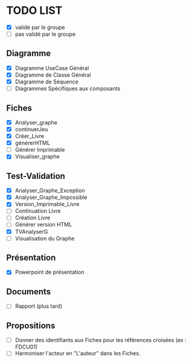 TODO LIST
=========

- [x] validé par le groupe 
- [ ] pas validé par le groupe 

Diagramme
---------

- [x] Diagramme UseCase Général
- [x] Diagramme de Classe Général
- [x] Diagramme de Séquence
- [ ] Diagrammes Spécifiques aux composants	

Fiches
------

- [x] Analyser_graphe
- [x] continuerJeu
- [x] Créer_Livre
- [x] générerHTML
- [ ] Générer Imprimable
- [x] Visualiser_graphe

Test-Validation
---------------

- [x] Analyser_Graphe_Exception
- [x] Analyser_Graphe_Impossible
- [x] Version_Imprimable_Livre
- [ ] Continuation Livre	
- [ ] Création Livre 		
- [ ] Générer version HTML 	
- [x] TVAnalyserG
- [ ] Visualisation du Graphe

Présentation
------------

- [x] Powerpoint de présentation

Documents
---------

- [ ] Rapport (plus tard)

Propositions
------------
- [ ] Donner des identifiants aux Fiches pour les références croisées (ex : FDCU01)
- [ ] Harmoniser l'acteur en "L'auteur" dans les Fiches.
